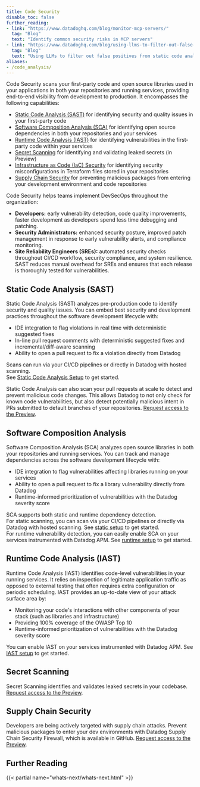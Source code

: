 ```yaml
---
title: Code Security
disable_toc: false
further_reading:
- link: "https://www.datadoghq.com/blog/monitor-mcp-servers/"
  tag: "Blog"
  text: "Identify common security risks in MCP servers"
- link: "https://www.datadoghq.com/blog/using-llms-to-filter-out-false-positives/"
  tag: "Blog"
  text: "Using LLMs to filter out false positives from static code analysis"
aliases:
- /code_analysis/
---
```


Code Security scans your first-party code and open source libraries used in your applications in both your repositories and running services, providing end-to-end visibility from development to production. It encompasses the following capabilities:

- [Static Code Analysis (SAST)][1] for identifying security and quality issues in your first-party code
- [Software Composition Analysis (SCA)][2] for identifying open source dependencies in both your repositories and your services
- [Runtime Code Analysis (IAST)][3] for identifying vulnerabilities in the first-party code within your services
- [Secret Scanning][8] for identifying and validating leaked secrets (in Preview)
- [Infrastructure as Code (IaC) Security][10] for identifying security misconfigurations in Terraform files stored in your repositories
- [Supply Chain Security](#supply-chain-security) for preventing malicious packages from entering your development environment and code repositories 

Code Security helps teams implement DevSecOps throughout the organization:
- **Developers:** early vulnerability detection, code quality improvements, faster development as developers spend less time debugging and patching.
- **Security Administrators:** enhanced security posture, improved patch management in response to early vulnerability alerts, and compliance monitoring.
- **Site Reliability Engineers (SREs):** automated security checks throughout CI/CD workflow, security compliance, and system resilience. SAST reduces manual overhead for SREs and ensures that each release is thoroughly tested for vulnerabilities.

## Static Code Analysis (SAST)
Static Code Analysis (SAST) analyzes pre-production code to identify security and quality issues. You can embed best security and development practices throughout the software development lifecycle with:
- IDE integration to flag violations in real time with deterministic suggested fixes
- In-line pull request comments with deterministic suggested fixes and incremental/diff-aware scanning
- Ability to open a pull request to fix a violation directly from Datadog 

Scans can run via your CI/CD pipelines or directly in Datadog with hosted scanning.  
See [Static Code Analysis Setup][6] to get started.

Static Code Analysis can also scan your pull requests at scale to detect and prevent malicious code changes. This allows Datadog to not only check for known code vulnerabilities, but also detect potentially malicious intent in PRs submitted to default branches of your repositories. [Request access to the Preview][12].

## Software Composition Analysis
Software Composition Analysis (SCA) analyzes open source libraries in both your repositories and running services. You can track and manage dependencies across the software development lifecycle with:
- IDE integration to flag vulnerabilities affecting libraries running on your services
- Ability to open a pull request to fix a library vulnerability directly from Datadog
- Runtime-informed prioritization of vulnerabilities with the Datadog severity score

SCA supports both static and runtime dependency detection.  
For static scanning, you can scan via your CI/CD pipelines or directly via Datadog with hosted scanning. See [static setup][4] to get started.  
For runtime vulnerability detection, you can easily enable SCA on your services instrumented with Datadog APM. See [runtime setup][5] to get started.

## Runtime Code Analysis (IAST)
Runtime Code Analysis (IAST) identifies code-level vulnerabilities in your running services. It relies on inspection of legitimate application traffic as opposed to external testing that often requires extra configuration or periodic scheduling. IAST provides an up-to-date view of your attack surface area by:
- Monitoring your code's interactions with other components of your stack (such as libraries and infrastructure)
- Providing 100% coverage of the OWASP Top 10
- Runtime-informed prioritization of vulnerabilities with the Datadog severity score

You can enable IAST on your services instrumented with Datadog APM. See [IAST setup][3] to get started.

## Secret Scanning
Secret Scanning identifies and validates leaked secrets in your codebase. [Request access to the Preview][9].

## Supply Chain Security
Developers are being actively targeted with supply chain attacks. Prevent malicious packages to enter your dev environments with Datadog Supply Chain Security Firewall, which is available in GitHub. [Request access to the Preview][11].


## Further Reading

{{< partial name="whats-next/whats-next.html" >}}

[1]: /security/code_security/static_analysis/
[2]: /security/code_security/software_composition_analysis/
[3]: /security/code_security/iast/
[4]: /security/code_security/software_composition_analysis/setup_static/
[5]: /security/code_security/software_composition_analysis/setup_runtime/
[6]: /security/code_security/static_analysis/setup/
[7]: /security/code_security/iast/setup/
[8]: /security/code_security/secret_scanning/
[9]: https://www.datadoghq.com/product-preview/secret-scanning/
[10]: /security/code_security/iac_security
[11]: https://docs.google.com/forms/d/1Xqh5h1n3-jC7au2t30fdTq732dkTJqt_cb7C7T-AkPc
[12]: https://www.datadoghq.com/product-preview/malicious-pr-protection/
